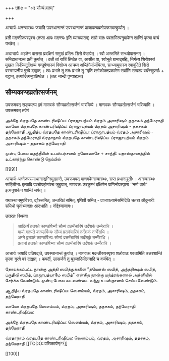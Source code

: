 +++
title = "०३ सौम्यं व्रतम्"

+++

आचार्यः अनन्वारब्धः जयादि उपस्थानान्तं उपस्थानान्तं प्राजापत्यव्रतोपक्रमवत्कुर्यात् ।

व्रती मदन्तीरुपस्पृश्य (तप्ता आपः मदन्त्यः इति व्याख्यातम्) शन्नो वातः पवतामित्यनुवाकेन शान्तिं कृत्वा वाचं यच्छेत् ।

अथाचार्यः अहतेन वाससा प्रदक्षिणं समुखं व्रतिनः शिरो वेष्टयेत् । रवौ अस्तमिते सन्ध्योपासनम् । समिदाधानञ्च व्रती कुर्यात् । व्रती तां रात्रिं तिष्ठेत वा, आसीत वा, श्वोभूते ग्रामाद्बहिः, निर्गत्य शिरोवस्त्रं मुखतः किञ्चिदुत्क्षिप्य गण्डूषेणास्यं विशोध्य आचम्य अब्लिंगेर्मार्जयित्वा, सन्ध्यामुपास्य रवावुदिते शिरो वस्त्रमपनीय गुरवे दद्यात् । श्वः प्रभाते तु ततः प्रभाते तु “इति श्लोकोक्तप्रकारेण सर्वाणि सम्पश्य वयॅस्सुपर्णाः + बद्धान्, इत्यादित्यमुपतिष्ठेत । (ततः नान्दी पुण्याहञ्च)

## सौम्यकाण्डव्रतोत्सर्जनम्

उपक्रमवत् सङ्कल्प्य इमं माणवकं सौम्यव्रतोत्सर्जनं चारयिष्ये । माणवकः सौम्यव्रतोत्सर्जनं चरिष्यामि । उपक्रमवत् तर्पणं

அக்நே வ்ரதபதே காண்டரிஷிப்ய: ப்ராஜாபத்யம் வ்ரதம் அசாரிஷம் ததசகம் தந்மேராதி வாயோ வ்ரதபதே காண்டரிஷிப்ய: ப்ராஜாபத்யம் வ்ரதம் அசாரிஷம் - ததசகம் தந்மேராதி ஆதித்ய வ்ரதபதே காண்டரிஷிப்ய: ப்ராஜாபத்யம் வ்ரதம் அசாரிஷம் - ததசகம் தந்மேராதி வ்ரதாநாம் வ்ரதபதே காண்டரிஷிப்ய: ப்ராஜாபத்யம் வ்ரதம் அசாரிஷம் - ததசகம் தந்மேராதி

முன்பு போல மதந்தீயின் உபஸ்பர்சனம் நமோவாசே + சாந்தி: யதாஸ்தானத்தில் உட்கார்ந்து கொண்டு நெய்யில்

[[99]]

आचार्यः अग्नेरुपसमाधानाद्यग्निमुखान्ते, उपक्रमवत् माणवकेनान्वारब्धः, सप्त प्रधानाहुतीः । अनन्वारब्धः सांहितीभ्यः इत्यादि पञ्चोपहोमांश्च जुहुयात्, माणवकः उदकुम्भं दक्षिणेन पाणिनोपस्पृश्य ‘‘नमो वाचे" इत्यनुवाकेन शान्तिं जपेत् ।

यथास्थानमुपविश्य, द्यौस्समित्, अन्तरिक्षं समित्, पृथिवी समित् - प्राजापत्यामेसमिदिति चतस्र औदुम्बरीः समिधो घृताभ्यक्ताः आदधाति । नोद्देश्यत्यागः।

उत्तरतः स्थित्वा 

> आदित्यँ व्रतपते काण्डर्षिभ्यःँ सौम्यं व्रतमॅचारिषं तदँशकं तन्मेराधि ।  
वायो व्रतपते काण्डर्षिभ्यः सौम्यं व्रतमॅचारिषं तदँशकं तन्मेँराधि ।  
अग्ने व्र॒तपते काण्डर्षिभ्यः सौम्यं व्रतमॅचारिषं तदँशकं॒ तन्मेँराधि ।  
व्रतानां व्रतपते काण्डर्षिभ्यः सौम्यं व्रतमॅचारिषं तदँशकं तन्मेँराधि ।  

आचार्यः जयादि प्रतिपद्यते, उपस्थानान्तं कुर्यात् । माणवकः मदन्तीरुपस्पृश्य शन्नोवातः पवतामिति उत्तरशान्तिं कृत्वा गुरवे वरं दद्यात् । कपर्दी, उत्सर्जने तु युञ्जादिमीलनादि च वर्जयेत् ।

தோய்க்கப்பட்ட நான்கு அத்தி ஸமித்துக்களை “த்யௌஸ் ஸமித், அந்தரிக்ஷம் ஸமித், ப்ருதிவீ ஸமித், ப்ரஜாபத்யாமே ஸமித்" என்கிற நான்கு மந்த்ரங்களால் அக்னியில் சேர்க்க வேண்டும். முன்பு போல வடவண்டை வந்து உபஸ்தானம் செய்ய வேண்டும்.

ஆதித்ய வ்ரதபதே காண்டரிஷிப்ய: ஸௌம்யம், வ்ரதம், அசாரிஷம், ததசகம், தந்மேராதி

வாயோ வ்ரதபதே ஸௌம்யம், வ்ரதம், அசாரிஷம், ததசகம், தந்மேராதி காண்டரிஷிப்ய:

அக்நே வ்ரதபதே காண்டரிஷிப்ய: ஸௌம்யம், வ்ரதம், அசாரிஷம், ததசகம், தந்மேராதி

வ்ரதாநாம் வ்ரதபதே காண்டரிஷிப்ய: ஸௌம்யம், வ்ரதம், அசாரிஷம், ததசகம், தந்மேராதி [[TODO::परिष्कार्यम्??]]

[[100]]